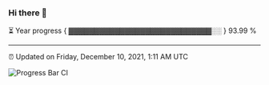 ### Hi there 👋

⏳ Year progress { ▓▓▓▓▓▓▓▓▓▓▓▓▓▓▓▓▓▓▓▓▓▓▓▓▓▓▓▓░░ } 93.99 %

---

⏰ Updated on Friday, December 10, 2021, 1:11 AM UTC

![Progress Bar CI](https://github.com/arthurbuhl/arthurbuhl/workflows/Progress%20Bar%20CI/badge.svg)

